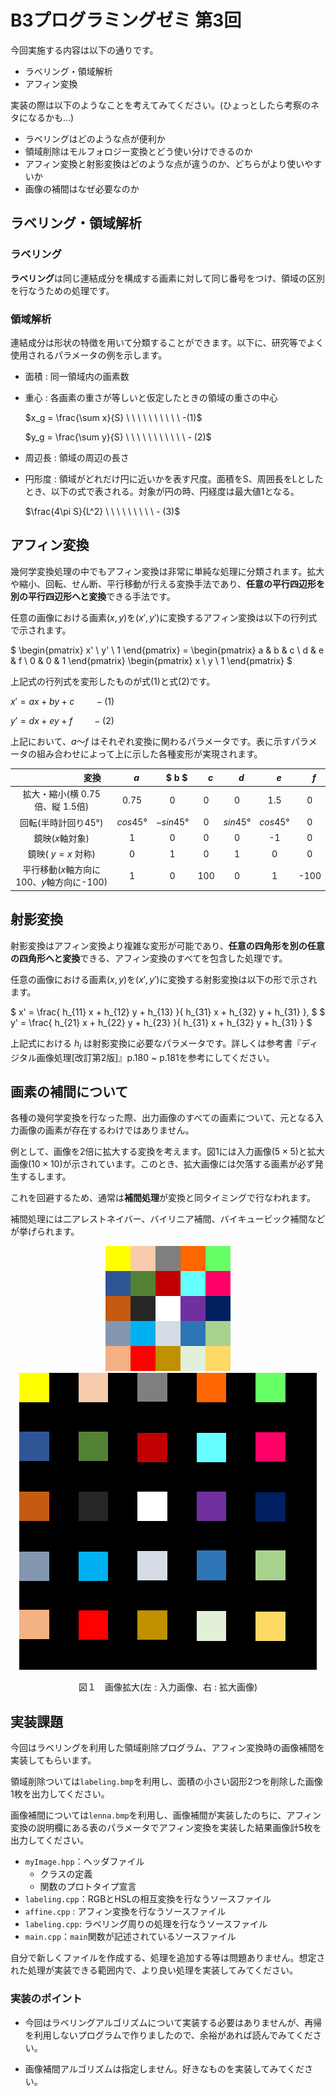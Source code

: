 # B3プログラミングゼミ 第3回

今回実施する内容は以下の通りです。

* ラベリング・領域解析
* アフィン変換

実装の際は以下のようなことを考えてみてください。(ひょっとしたら考察のネタになるかも...)

- ラベリングはどのような点が便利か
- 領域削除はモルフォロジー変換とどう使い分けできるのか
- アフィン変換と射影変換はどのような点が違うのか、どちらがより使いやすいか
- 画像の補間はなぜ必要なのか



## ラベリング・領域解析

### ラベリング

**ラベリング**は同じ連結成分を構成する画素に対して同じ番号をつけ、領域の区別を行なうための処理です。

### 領域解析 

連結成分は形状の特徴を用いて分類することができます。以下に、研究等でよく使用されるパラメータの例を示します。

* 面積 : 同一領域内の画素数
* 重心 : 各画素の重さが等しいと仮定したときの領域の重さの中心
    
    
    $x_g = \frac{\sum x}{S} \ \ \ \ \ \ \ \ \ \ -(1)$ 
    
    $y_g = \frac{\sum y}{S} \ \ \ \ \ \ \ \ \ \ \ - (2)$
     
    
* 周辺長 : 領域の周辺の長さ
* 円形度 : 領域がどれだけ円に近いかを表す尺度。面積をS、周囲長をLとしたとき、以下の式で表される。対象が円の時、円経度は最大値1となる。
    
    $\frac{4\pi S}{L^2} \ \ \ \ \ \ \ \ \ - (3)$


## アフィン変換

幾何学変換処理の中でもアフィン変換は非常に単純な処理に分類されます。拡大や縮小、回転、せん断、平行移動が行える変換手法であり、**任意の平行四辺形を別の平行四辺形へと変換**できる手法です。

任意の画像における画素$(x,y)$を$(x',y')$に変換するアフィン変換は以下の行列式で示されます。

$
\begin{pmatrix}
x' \\ 
y' \\ 
1 
\end{pmatrix} = \begin{pmatrix}
a & b & c \\ 
d & e & f \\ 
0 & 0 & 1
\end{pmatrix}
\begin{pmatrix}
x \\ 
y \\ 
1 
\end{pmatrix}
$

上記式の行列式を変形したものが式(1)と式(2)です。

$x' = ax + by + c \ \ \ \ \ \ \ \ -(1)$

$y' = dx + ey + f \ \ \ \ \ \ \ \ -(2)$


上記において、$a ～ f$ はそれぞれ変換に関わるパラメータです。表に示すパラメータの組み合わせによって上に示した各種変形が実現されます。

| 　　　　　　　変換 | 　$a$ |　$ b $ |　$c$ | 　$d$ | 　$e$ | 　$f$ |
|:---:|:---:|:---:|:---:|:---:|:---:|:---:|
|拡大・縮小(横 0.75倍、縦 1.5倍)|0.75|0|0|0|1.5|0|
|回転(半時計回り45°)|$cos45°$|$-sin45°$|0|$sin45°$|$cos45°$|0|
|鏡映($x$軸対象)|1|0|0|0|-1|0|
|鏡映( $y = x$ 対称)|0|1|0|1|0|0|
|平行移動($x$軸方向に100、$y$軸方向に-100)|1|0|100|0|1|-100|

## 射影変換
射影変換はアフィン変換より複雑な変形が可能であり、**任意の四角形を別の任意の四角形へと変換**できる、アフィン変換のすべてを包含した処理です。

任意の画像における画素$(x,y)$を$(x',y')$に変換する射影変換は以下の形で示されます。

$
x' = \frac{ h_{11} x + h_{12} y + h_{13} }{ h_{31} x + h_{32} y + h_{31} },
$
$
y' = \frac{ h_{21} x + h_{22} y + h_{23} }{ h_{31} x + h_{32} y + h_{31} }
$

上記式における $h_i$ は射影変換に必要なパラメータです。詳しくは参考書『ディジタル画像処理[改訂第2版]』p.180 ~ p.181を参考にしてください。



## 画素の補間について
各種の幾何学変換を行なった際、出力画像のすべての画素について、元となる入力画像の画素が存在するわけではありません。

例として、画像を2倍に拡大する変換を考えます。図1には入力画像$( 5 × 5 )$と拡大画像$( 10 × 10 )$が示されています。このとき、拡大画像には欠落する画素が必ず発生するします。

これを回避するため、通常は**補間処理**が変換と同タイミングで行なわれます。

補間処理には二アレストネイバー、バイリニア補間、バイキュービック補間などが挙げられます。

<div style="text-align: center;">
<img src="semi_img/3_before.png">    <img src="semi_img/3_expanded.png">

図１　画像拡大(左 : 入力画像、右 : 拡大画像)

</div>

## 実装課題

今回はラベリングを利用した領域削除プログラム、アフィン変換時の画像補間を実装してもらいます。

領域削除ついては`labeling.bmp`を利用し、面積の小さい図形2つを削除した画像1枚を出力してください。

画像補間については`lenna.bmp`を利用し、画像補間が実装したのちに、アフィン変換の説明欄にある表のパラメータでアフィン変換を実装した結果画像計5枚を出力してください。


- `myImage.hpp`：ヘッダファイル
   - クラスの定義
   - 関数のプロトタイプ宣言
- `labeling.cpp`：RGBとHSLの相互変換を行なうソースファイル
- `affine.cpp` : アフィン変換を行なうソースファイル
- `labeling.cpp`: ラベリング周りの処理を行なうソースファイル  
- `main.cpp`：`main`関数が記述されているソースファイル

自分で新しくファイルを作成する、処理を追加する等は問題ありません。想定された処理が実装できる範囲内で、より良い処理を実装してみてください。

### 実装のポイント
- 今回はラベリングアルゴリズムについて実装する必要はありませんが、再帰を利用しないプログラムで作りましたので、余裕があれば読んでみてください。

- 画像補間アルゴリズムは指定しません。好きなものを実装してみてください。
